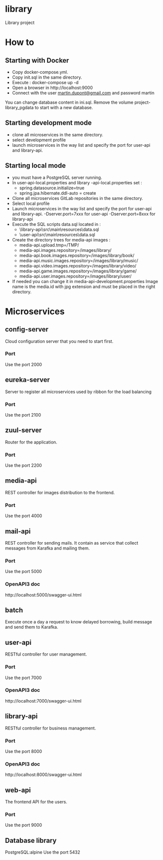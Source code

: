 # library
Library project

# How to
## Starting with Docker
- Copy docker-compose.yml.
- Copy init.sql in the same directory.
- Execute : docker-compose up -d
- Open a browser in http://localhost:9000
- Connect with the user martin.dupont@gmail.com and password martin

You can change database content in ini.sql. 
Remove the volume project-library_pgdata to start with a new database.

## Starting development mode
- clone all microservices in the same directory.
- select development profile
- launch microservices in the way list and specify the port for user-api and library-api.   


## Starting local mode
- you must have a PostgreSQL server running.
- In user-api-local.properties and library -api-local.properties set :
  - spring.datasource.initialize=true
  - spring.jpa.hibernate.ddl-auto = create
- Clone all microservices GitLab repositories in the same directory.
- Select local profile
- Launch microservices in the way list and specify the port for user-api and library-api.
  -Dserver.port=7xxx for user-api
  -Dserver.port=8xxx for library-api 
- Execute the SQL scripts data.sql located in :
   - \library-api\src\main\resources\data.sql  
   - \user-api\src\main\resources\data.sql  
- Create the directory trees for media-api images :
  - media-api.upload.tmp=/TMP/
  - media-api.images.repository=/images/library/
  - media-api.book.images.repository=/images/library/book/
  - media-api.music.images.repository=/images/library/music/
  - media-api.video.images.repository=/images/library/video/
  - media-api.game.images.repository=/images/library/game/
  - media-api.user.images.repository=/images/library/user/
- If needed you can change it in media-api-development.properties
Image name is the media.id with jpg extension and must be placed in the right directory. 

# Microservices
## config-server
Cloud configuration server that you need to start first.
### Port
Use the port 2000

## eureka-server
Server to register all microservices used by ribbon for the load balancing
### Port
Use the port 2100

## zuul-server
Router for the application.
### Port
Use the port 2200

## media-api
REST controller for images distribution to the frontend.
### Port
Use the port 4000

## mail-api
REST controller for sending mails. It contain as service that collect messages from Karafka and mailing them.
### Port
Use the port 5000
### OpenAPI3 doc 
http://localhost:5000/swagger-ui.html
  
## batch
Execute once a day a request to know delayed borrowing, build message and send them to Karafka.

## user-api
RESTful controller for user management.
### Port
Use the port 7000
### OpenAPI3 doc 
http://localhost:7000/swagger-ui.html

## library-api
RESTful controller for business management.
### Port
Use the port 8000
### OpenAPI3 doc 
http://localhost:8000/swagger-ui.html

## web-api
The frontend API for the users.
### Port
Use the port 9000

## Database library
PostgreSQL:alpine 
Use the port 5432
